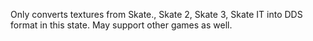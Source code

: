 Only converts textures from Skate., Skate 2, Skate 3, Skate IT into DDS format in this state. May support other games as well.
